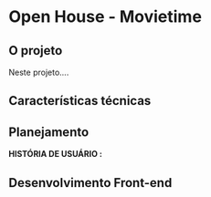 # Open House - Movietime
## O projeto
Neste projeto.... 

## Características técnicas 


## Planejamento
 

 **HISTÓRIA DE USUÁRIO :**
   

## Desenvolvimento Front-end  
